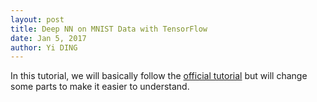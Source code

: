 ```yaml
--- 
layout: post
title: Deep NN on MNIST Data with TensorFlow
date: Jan 5, 2017
author: Yi DING
---
```


In this tutorial, we will basically follow the [official tutorial](https://www.tensorflow.org/get_started/mnist/pros) but will change some parts to make it easier to understand. 

